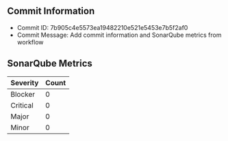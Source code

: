 ## Commit Information
- Commit ID: 7b905c4e5573ea19482210e521e5453e7b5f2af0
- Commit Message: Add commit information and SonarQube metrics from workflow
## SonarQube Metrics
| Severity | Count |
|----------|-------|
| Blocker  | 0 |
| Critical | 0 |
| Major    | 0 |
| Minor    | 0 |
